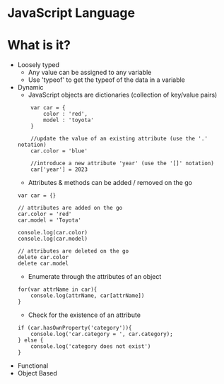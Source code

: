 # JavaScript Language

# What is it?
- Loosely typed
    - Any value can be assigned to any variable
    - Use 'typeof' to get the typeof of the data in a variable
- Dynamic
    - JavaScript objects are dictionaries (collection of key/value pairs)
    ```
        var car = {
            color : 'red',
            model : 'toyota'
        }
        
        //update the value of an existing attribute (use the '.' notation)
        car.color = 'blue'

        //introduce a new attribute 'year' (use the '[]' notation)
        car['year'] = 2023
    ```
    - Attributes & methods can be added / removed on the go
    ```
    var car = {}

    // attributes are added on the go
    car.color = 'red'
    car.model = 'Toyota'

    console.log(car.color)
    console.log(car.model)

    // attributes are deleted on the go
    delete car.color
    delete car.model
    ```
    - Enumerate through the attributes of an object
    ```
    for(var attrName in car){
        console.log(attrName, car[attrName])
    }
    ```
    - Check for the existence of an attribute
    ```
    if (car.hasOwnProperty('category')){
        console.log('car.category = ', car.category);
    } else {
        console.log('category does not exist')
    }
    ```
- Functional
- Object Based